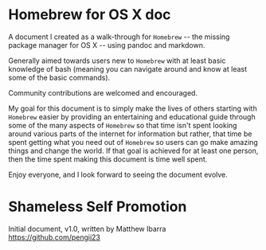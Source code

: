 Homebrew for OS X doc
=====================

A document I created as a walk-through for `Homebrew` -- the missing package manager for OS X -- using pandoc and markdown.

Generally aimed towards users new to `Homebrew` with at least basic knowledge of bash (meaning you can navigate around and know at least some of the basic commands).

Community contributions are welcomed and encouraged.

My goal for this document is to simply make the lives of others starting with `Homebrew` easier by providing an entertaining and educational guide through some of the many aspects of `Homebrew` so that time isn't spent looking around various parts of the internet for information but rather, that time be spent getting what you need out of `Homebrew` so users can go make amazing things and change the world. If that goal is achieved for at least one person, then the time spent making this document is time well spent.

Enjoy everyone, and I look forward to seeing the document evolve.

Shameless Self Promotion
=====================

Initial document, v1.0, written by Matthew Ibarra
https://github.com/pengii23
